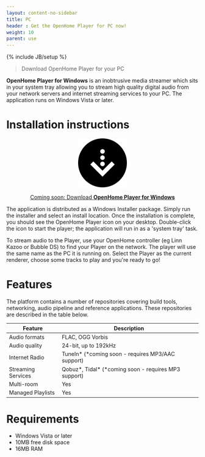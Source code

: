 ```yaml
---
layout: content-no-sidebar
title: PC
header : Get the OpenHome Player for PC now!
weight: 10
parent: use
---
```

{% include JB/setup %}

> Download OpenHome Player for your PC

**OpenHome Player for Windows** is an inobtrusive media streamer which sits in your system tray allowing you to stream high quality digital audio from your network servers and internet streaming services to your PC.
The application runs on Windows Vista or later.

# Installation instructions

<div style="text-align:center" markdown="1">

![](/images/download.png)

<a href="#">Coming soon: Download __OpenHome Player for Windows__</a>
</div>

The application is distributed as a Windows Installer package. Simply run the installer and select an install location. Once the installation is complete, you should see the OpenHome Player icon on your desktop. Double-click the icon to start the player; the application will run in as a 'system tray' task.

To stream audio to the Player, use your OpenHome controller (eg Linn Kazoo or Bubble DS) to find your Player on the network. The player will use the same name as the PC it is running on. Select the Player as the current renderer, choose some tracks to play and you're ready to go!

# Features

The platform contains a number of repositories covering build tools, networking, audio pipeline and reference applications. These repositories are described in the table below.

| Feature | Description | 
|---------------|---------------|
| Audio formats    | FLAC, OGG Vorbis    |
| Audio quality    | 24-bit, up to 192kHz    |
| Internet Radio    | TuneIn* (*coming soon - requires MP3/AAC support)    |
| Streaming Services    | Qobuz*, Tidal* (*coming soon - requires MP3 support)    |
| Multi-room    | Yes    |
| Managed Playlists    | Yes    |


# Requirements
- Windows Vista or later
- 10MB free disk space
- 16MB RAM
